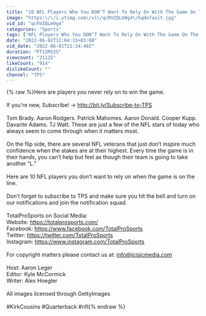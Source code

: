 ```yaml
---
title: "10 NFL Players Who You DON’T Want To Rely On With The Game On The Line..."
image: "https:\/\/i.ytimg.com\/vi\/qcRVZQLm9g4\/hqdefault.jpg"
vid_id: "qcRVZQLm9g4"
categories: "Sports"
tags: ["NFL Players Who You DON’T Want To Rely On With The Game On The Line","never rely on these nfl players","never trust these nfl players"]
date: "2022-06-02T12:04:33+03:00"
vid_date: "2022-06-01T21:34:48Z"
duration: "PT12M32S"
viewcount: "21125"
likeCount: "914"
dislikeCount: ""
channel: "TPS"
---
```

{% raw %}Here are players you never rely on to win the game.<br /><br />If you're new, Subscribe! → <a rel="nofollow" target="blank" href="http://bit.ly/Subscribe-to-TPS">http://bit.ly/Subscribe-to-TPS</a><br /><br />Tom Brady. Aaron Rodgers. Patrick Mahomes. Aaron Donald. Cooper Kupp. Davante Adams. TJ Watt. These are just a few of the NFL stars of today who always seem to come through when it matters most.<br /><br />On the flip side, there are several NFL veterans that just don’t inspire much confidence when the stakes are at their highest.  Every time the game is in their hands, you can’t help but feel as though their team is going to take another “L.”<br /><br />Here are 10 NFL players you don’t want to rely on when the game is on the line.<br /><br />Don’t forget to subscribe to TPS and make sure you hit the bell and turn on our notifications and join the notification squad.<br /><br />TotalProSports on Social Media:<br />Website: <a rel="nofollow" target="blank" href="https://totalprosports.com/">https://totalprosports.com/</a><br />Facebook: <a rel="nofollow" target="blank" href="https://www.facebook.com/TotalProSports">https://www.facebook.com/TotalProSports</a><br />Twitter: <a rel="nofollow" target="blank" href="https://twitter.com/TotalProSports">https://twitter.com/TotalProSports</a><br />Instagram: <a rel="nofollow" target="blank" href="https://www.instagram.com/TotalProSports">https://www.instagram.com/TotalProSports</a><br /><br />For copyright matters please contact us at: info@icisicmedia.com<br /><br />Host: Aaron Leger<br />Editor: Kyle McCormick<br />Writer: Alex Hoegler<br /><br />All images licensed through GettyImages<br /><br />#KirkCousins #Quarterback #nfl{% endraw %}
